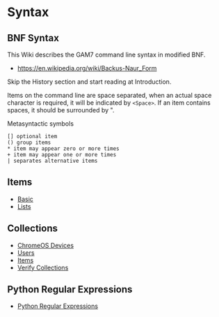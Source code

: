 # Syntax

## BNF Syntax
This Wiki describes the GAM7 command line syntax in modified BNF.
* https://en.wikipedia.org/wiki/Backus-Naur_Form

Skip the History section and start reading at Introduction.

Items on the command line are space separated, when an actual space character is required, it will be indicated by ```<Space>```.
If an item contains spaces, it should be surrounded by ".

Metasyntactic symbols
```
[] optional item
() group items
* item may appear zero or more times
+ item may appear one or more times
| separates alternative items
```
## Items
- [Basic](Basic-Items)
- [Lists](List-Items)

## Collections
- [ChromeOS Devices](Collections-of-ChromeOS-Devices)
- [Users](Collections-of-Users)
- [Items](Collections-of-Items)
- [Verify Collections](List)

## Python Regular Expressions
- [Python Regular Expressions](Python-Regular-Expressions)

